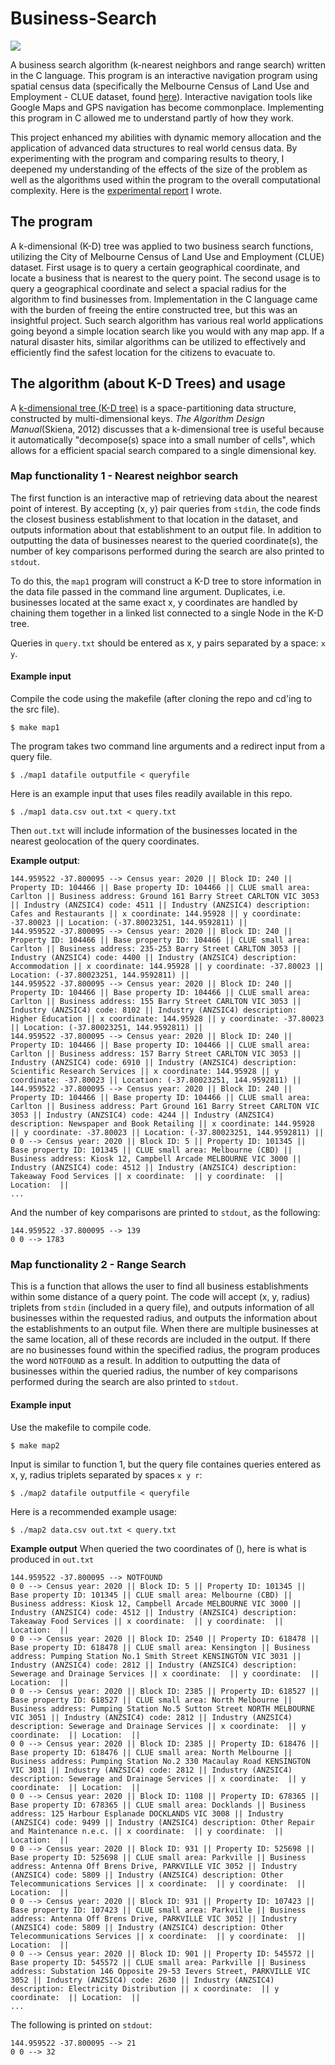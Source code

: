 # Business-Search
![](https://github.com/EisakuDanielTanaka/Business-Search/blob/main/map.png)

A business search algorithm (k-nearest neighbors and range search) written in the C language. This program is an interactive navigation program using spatial census data (specifically the Melbourne Census of Land Use and Employment - CLUE dataset, found [here](https://data.melbourne.vic.gov.au/Business/Business-establishment-and-industry-classification/vesm-c7r2)). Interactive navigation tools like Google Maps and GPS navigation has become commonplace. Implementing this program in C allowed me to understand partly of how they work. 

This project enhanced my abilities with dynamic memory allocation and the application of advanced data structures to real world census data. By experimenting with the program and comparing results to theory, I deepened my understanding of the effects of the size of the problem as well as the algorithms used within the program to the overall computational complexity. Here is the [experimental report](https://github.com/EisakuDanielTanaka/Business-Search/blob/main/lab_report.pdf) I wrote. 

## The program
A k-dimensional (K-D) tree was applied to two business search functions, utilizing the City of Melbourne Census of Land Use and Employment (CLUE) dataset. First usage is to query a certain geographical coordinate, and locate a business that is nearest to the query point. The second usage is to query a geographical coordinate and select a spacial radius for the algorithm to find businesses from. Implementation in the C language came with the burden of freeing the entire constructed tree, but this was an insightful project. Such search algorithm has various real world applications going beyond a simple location search like you would with any map app. If a natural disaster hits, similar algorithms can be utilized to effectively and efficiently find the safest location for the citizens to evacuate to. 

## The algorithm (about K-D Trees) and usage
A [k-dimensional tree (K-D tree)](https://en.wikipedia.org/wiki/K-d_tree) is a space-partitioning data structure, constructed by multi-dimensional keys. _The Algorithm Design Manual_(Skiena, 2012) discusses that a k-dimensional tree is useful because it automatically "decompose(s) space into a small number of cells", which allows for a efficient spacial search compared to a single dimensional key. 

### Map functionality 1 - Nearest neighbor search
The first function is an interactive map of retrieving data about the nearest point of interest. By accepting (x, y) pair queries from ```stdin```, the code finds the closest business establishment to that location in the dataset, and outputs information about that establishment to an output file. In addition to outputting the data of businesses nearest to the queried coordinate(s), the number of key comparisons performed during the search are also printed to ```stdout```.

To do this, the ```map1``` program will construct a K-D tree to store information in the data file passed in the command line argument. Duplicates, i.e. businesses located at the same exact x, y coordinates are handled by chaining them together in a linked list connected to a single Node in the K-D tree. 

Queries in ```query.txt``` should be entered as x, y pairs separated by a space: ```x y```.

#### Example input

Compile the code using the makefile (after cloning the repo and cd'ing to the src file).
```
$ make map1
```

The program takes two command line arguments and a redirect input from a query file. 
```
$ ./map1 datafile outputfile < queryfile
```

Here is an example input that uses files readily available in this repo.
```
$ ./map1 data.csv out.txt < query.txt
```

Then ```out.txt``` will include information of the businesses located in the nearest geolocation of the query coordinates.

**Example output**:
```
144.959522 -37.800095 --> Census year: 2020 || Block ID: 240 || Property ID: 104466 || Base property ID: 104466 || CLUE small area: Carlton || Business address: Ground 161 Barry Street CARLTON VIC 3053 || Industry (ANZSIC4) code: 4511 || Industry (ANZSIC4) description: Cafes and Restaurants || x coordinate: 144.95928 || y coordinate: -37.80023 || Location: (-37.80023251, 144.9592811) || 
144.959522 -37.800095 --> Census year: 2020 || Block ID: 240 || Property ID: 104466 || Base property ID: 104466 || CLUE small area: Carlton || Business address: 235-253 Barry Street CARLTON 3053 || Industry (ANZSIC4) code: 4400 || Industry (ANZSIC4) description: Accommodation || x coordinate: 144.95928 || y coordinate: -37.80023 || Location: (-37.80023251, 144.9592811) || 
144.959522 -37.800095 --> Census year: 2020 || Block ID: 240 || Property ID: 104466 || Base property ID: 104466 || CLUE small area: Carlton || Business address: 155 Barry Street CARLTON VIC 3053 || Industry (ANZSIC4) code: 8102 || Industry (ANZSIC4) description: Higher Education || x coordinate: 144.95928 || y coordinate: -37.80023 || Location: (-37.80023251, 144.9592811) || 
144.959522 -37.800095 --> Census year: 2020 || Block ID: 240 || Property ID: 104466 || Base property ID: 104466 || CLUE small area: Carlton || Business address: 157 Barry Street CARLTON VIC 3053 || Industry (ANZSIC4) code: 6910 || Industry (ANZSIC4) description: Scientific Research Services || x coordinate: 144.95928 || y coordinate: -37.80023 || Location: (-37.80023251, 144.9592811) || 
144.959522 -37.800095 --> Census year: 2020 || Block ID: 240 || Property ID: 104466 || Base property ID: 104466 || CLUE small area: Carlton || Business address: Part Ground 161 Barry Street CARLTON VIC 3053 || Industry (ANZSIC4) code: 4244 || Industry (ANZSIC4) description: Newspaper and Book Retailing || x coordinate: 144.95928 || y coordinate: -37.80023 || Location: (-37.80023251, 144.9592811) || 
0 0 --> Census year: 2020 || Block ID: 5 || Property ID: 101345 || Base property ID: 101345 || CLUE small area: Melbourne (CBD) || Business address: Kiosk 12, Campbell Arcade MELBOURNE VIC 3000 || Industry (ANZSIC4) code: 4512 || Industry (ANZSIC4) description: Takeaway Food Services || x coordinate:  || y coordinate:  || Location:  || 
...
```

And the number of key comparisons are printed to ```stdout```, as the following:
```
144.959522 -37.800095 --> 139
0 0 --> 1783
```

### Map functionality 2 - Range Search
This is a function that allows the user to find all business establishments within some distance of a query point. The code will accept (x, y, radius) triplets from ```stdin``` (included in a query file), and outputs information of all businesses within the requested radius, and outputs the information about the establishments to an output file. When there are multiple businesses at the same location, all of these records are included in the output. If there are no businesses found within the specified radius, the program produces the word ```NOTFOUND``` as a result. In addition to outputting the data of businesses within the queried radius, the number of key comparisons performed during the search are also printed to ```stdout```.

#### Example input
Use the makefile to compile code.
```
$ make map2
```

Input is similar to function 1, but the query file containes queries entered as x, y, radius triplets separated by spaces ```x y r```:
```
$ ./map2 datafile outputfile < queryfile
```

Here is a recommended example usage:
```
$ ./map2 data.csv out.txt < query.txt
```

**Example output**
When queried the two coordinates of (), here is what is produced in ```out.txt```

```
144.959522 -37.800095 --> NOTFOUND
0 0 --> Census year: 2020 || Block ID: 5 || Property ID: 101345 || Base property ID: 101345 || CLUE small area: Melbourne (CBD) || Business address: Kiosk 12, Campbell Arcade MELBOURNE VIC 3000 || Industry (ANZSIC4) code: 4512 || Industry (ANZSIC4) description: Takeaway Food Services || x coordinate:  || y coordinate:  || Location:  || 
0 0 --> Census year: 2020 || Block ID: 2540 || Property ID: 618478 || Base property ID: 618478 || CLUE small area: Kensington || Business address: Pumping Station No.1 Smith Street KENSINGTON VIC 3031 || Industry (ANZSIC4) code: 2812 || Industry (ANZSIC4) description: Sewerage and Drainage Services || x coordinate:  || y coordinate:  || Location:  || 
0 0 --> Census year: 2020 || Block ID: 2385 || Property ID: 618527 || Base property ID: 618527 || CLUE small area: North Melbourne || Business address: Pumping Station No.5 Sutton Street NORTH MELBOURNE VIC 3051 || Industry (ANZSIC4) code: 2812 || Industry (ANZSIC4) description: Sewerage and Drainage Services || x coordinate:  || y coordinate:  || Location:  || 
0 0 --> Census year: 2020 || Block ID: 2385 || Property ID: 618476 || Base property ID: 618476 || CLUE small area: North Melbourne || Business address: Pumping Station No.2 330 Macaulay Road KENSINGTON VIC 3031 || Industry (ANZSIC4) code: 2812 || Industry (ANZSIC4) description: Sewerage and Drainage Services || x coordinate:  || y coordinate:  || Location:  || 
0 0 --> Census year: 2020 || Block ID: 1108 || Property ID: 678365 || Base property ID: 678365 || CLUE small area: Docklands || Business address: 125 Harbour Esplanade DOCKLANDS VIC 3008 || Industry (ANZSIC4) code: 9499 || Industry (ANZSIC4) description: Other Repair and Maintenance n.e.c. || x coordinate:  || y coordinate:  || Location:  || 
0 0 --> Census year: 2020 || Block ID: 931 || Property ID: 525698 || Base property ID: 525698 || CLUE small area: Parkville || Business address: Antenna Off Brens Drive, PARKVILLE VIC 3052 || Industry (ANZSIC4) code: 5809 || Industry (ANZSIC4) description: Other Telecommunications Services || x coordinate:  || y coordinate:  || Location:  || 
0 0 --> Census year: 2020 || Block ID: 931 || Property ID: 107423 || Base property ID: 107423 || CLUE small area: Parkville || Business address: Antenna Off Brens Drive, PARKVILLE VIC 3052 || Industry (ANZSIC4) code: 5809 || Industry (ANZSIC4) description: Other Telecommunications Services || x coordinate:  || y coordinate:  || Location:  || 
0 0 --> Census year: 2020 || Block ID: 901 || Property ID: 545572 || Base property ID: 545572 || CLUE small area: Parkville || Business address: Substation 146 Opposite 29-53 Ievers Street, PARKVILLE VIC 3052 || Industry (ANZSIC4) code: 2630 || Industry (ANZSIC4) description: Electricity Distribution || x coordinate:  || y coordinate:  || Location:  || 
...
```

The following is printed on ```stdout```:
```
144.959522 -37.800095 --> 21
0 0 --> 32
```



